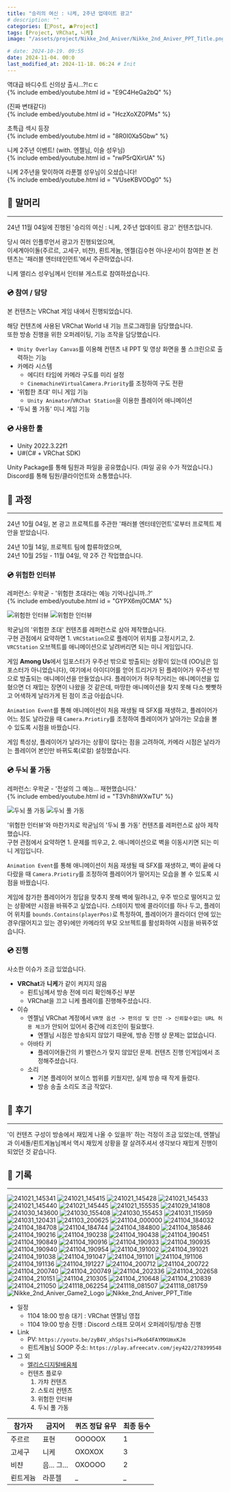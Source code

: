 ```yaml
---
title: "승리의 여신 : 니케, 2주년 업데이트 광고"
# description: ""
categories: [📀Post, 🫐Project]
tags: [Project, VRChat, 니케]
image: "/assets/project/Nikke_2nd_Aniver/Nikke_2nd_Aniver_PPT_Title.png"

# date: 2024-10-19. 09:55
date: 2024-11-04. 00:0
last_modified_at: 2024-11-18. 06:24 # Init
---
```


역대급 바디수트 신의상 출시...?!ㄷㄷ  
{% include embed/youtube.html id = "E9C4HeGa2bQ" %}

(진짜 변태같다)  
{% include embed/youtube.html id = "HczXoXZ0PMs" %}

초특급 섹시 등장  
{% include embed/youtube.html id = "8R0I0Xa5Gbw" %}

니케 2주년 이벤트! (with. 엔젤님, 이슬 성우님)  
{% include embed/youtube.html id = "rwP5rQXirUA" %}

니케 2주년을 맞이하여 라푼젤 성우님이 오셨습니다!  
{% include embed/youtube.html id = "VUseKBVODg0" %}

## 📀 말머리

---

24년 11월 04일에 진행된 '승리의 여신 : 니케, 2주년 업데이트 광고' 컨텐츠입니다.  

당시 여러 인플루언서 광고가 진행되었으며,  
이세계아이돌(주르르, 고세구, 비챤), 뢴트게늄, 엔젤(김수현 아나운서)이 참여한 본 컨텐츠는 '패러블 엔터테인먼트'에서 주관하였습니다.

니케 앨리스 성우님께서 인터뷰 게스트로 참여하셨습니다.  

### 💿 참여 / 담당

본 컨텐츠는 VRChat 게임 내에서 진행되었습니다.  

해당 컨텐츠에 사용된 VRChat World 내 기능 프로그래밍을 담당했습니다.  
또한 방송 진행을 위한 오퍼레이팅, 기능 조작을 담당했습니다.  

- `Unity Overlay Canvas`를 이용해 컨텐츠 내 PPT 및 영상 화면을 풀 스크린으로 출력하는 기능
- 카메라 시스템
  - 에디터 타임에 카메라 구도를 미리 설정
  - `CinemachineVirtualCamera.Priority`를 조정하여 구도 전환
- '위험한 초대' 미니 게임 기능
  - `Unity Animator`/`VRChat Station`을 이용한 플레이어 애니메이션
- '두뇌 풀 가동' 미니 게임 기능

### 💿 사용한 툴

- Unity 2022.3.22f1
- U#(C# + VRChat SDK)

Unity Package를 통해 팀원과 파일을 공유했습니다. (파일 공유 수가 적었습니다.)  
Discord를 통해 팀원/클라이언트와 소통했습니다.  

## 📀 과정

---

24년 10월 04일, 본 광고 프로젝트를 주관한 '패러블 엔터테인먼트'로부터 프로젝트 제안을 받았습니다.  

24년 10월 14일, 프로젝트 팀에 합류하였으며,  
24년 10월 25일 - 11월 04일, 약 2주 간 작업했습니다.  

### 💿 위험한 인터뷰

레퍼런스: 우왁굳 - '위험한 초대라는 예능 기억나십니까..?'  
{% include embed/youtube.html id = "GYPX6mj0CMA" %}

![위험한 인터뷰](/assets/project/Nikke_2nd_Aniver/241118_081759.png)
![위험한 인터뷰](/assets/project/Nikke_2nd_Aniver/241021_145341.png)

왁굳님의 '위험한 초대' 컨텐츠를 레퍼런스로 삼아 제작했습니다.  
구현 관점에서 요약하면 1. `VRCStation`으로 플레이어 위치를 고정시키고, 2. `VRCStation` 오브젝트를 애니메이션으로 날려버리면 되는 미니 게임입니다.  

게임 **Among Us**에서 임포스터가 우주선 밖으로 방출되는 상황이 있는데 (OO님은 임포스터가 아니었습니다), 여기에서 아이디어를 얻어 트리거가 된 플레이어가 우주선 밖으로 방출되는 애니메이션을 만들었습니다. 플레이어가 허우적거리는 애니메이션을 입혔으면 더 재밌는 장면이 나왔을 것 같은데, 마땅한 애니메이션을 찾지 못해 다소 빳빳하고 어색하게 날라가게 된 점이 조금 아쉽습니다.  

`Animation Event`를 통해 애니메이션이 처음 재생될 때 SFX를 재생하고, 플레이어가 어느 정도 날라갔을 때 `Camera.Priotiry`를 조정하여 플레이어가 날아가는 모습을 볼 수 있도록 시점을 바꿨습니다.  

게임 특성상, 플레이어가 날라가는 상황이 많다는 점을 고려하여, 카메라 시점은 날라가는 플레이어 본인만 바뀌도록(로컬) 설정했습니다.  

### 💿 두뇌 풀 가동

레퍼런스: 우왁굳 - '전설의 그 예능... 재현했습니다.'  
{% include embed/youtube.html id = "T3Vh8hWXwTU" %}

![두뇌 풀 가동](/assets/project/Nikke_2nd_Aniver/241118_081507.png)
![두뇌 풀 가동](/assets/project/Nikke_2nd_Aniver/241030_155453.png)

'위험한 인터뷰'와 마찬가지로 왁굳님의 '두뇌 풀 가동' 컨텐츠를 레퍼런스로 삼아 제작했습니다.  
구현 관점에서 요약하면 1. 문제를 띄우고, 2. 애니메이션으로 벽을 이동시키면 되는 미니 게임입니다.  

`Animation Event`를 통해 애니메이션이 처음 재생될 때 SFX를 재생하고, 벽이 끝에 다다랐을 때 `Camera.Priotiry`를 조정하여 플레이어가 떨어지는 모습을 볼 수 있도록 시점을 바꿨습니다.  

게임에 참가한 플레이어가 정답을 맞추지 못해 벽에 밀려나고, 우주 밖으로 떨어지고 있는 상황에만 시점을 바꿔주고 싶었습니다. 스테이지 밖에 콜라이더를 하나 두고, 플레이어 위치를 `bounds.Contains(playerPos)`로 특정하여, 플레이어가 콜라이더 안에 있는 경우(떨어지고 있는 경우)에만 카메라의 부모 오브젝트를 활성화하여 시점을 바꿔주었습니다.  

### 💿 진행

사소한 이슈가 조금 있었습니다.  

- **VRChat**과 **니케**가 같이 켜지지 않음
  - 뢴트님께서 방송 전에 미리 확인해주신 부분
  - VRChat을 끄고 니케 플레이를 진행해주셨습니다.
- 이슈
  - 엔젤님 VRChat 계정에서 `VR챗 옵션 -> 편의성 및 안전 -> 신뢰할수없는 URL 허용 체크`가 안되어 있어서 중간에 리조인이 필요했다.
    - 엔젤님 시점은 방송되지 않았기 때문에, 방송 진행 상 문제는 없었습니다.
  - 아바타 키
    - 플레이어들간의 키 밸런스가 맞지 않았던 문제. 컨텐츠 진행 인게임에서 조정해주셨습니다.
  - 소리
    - 기본 플레이어 보이스 범위를 키웠지만, 실제 방송 때 작게 들렸다.
    - 방송 송출 소리도 조금 작았다.

## 📀 후기

---

'이 컨텐츠 구성이 방송에서 재밌게 나올 수 있을까' 하는 걱정이 조금 있었는데, 엔젤님과 이세돌/뢴트게늄님께서 역시 재밌게 상황을 잘 살려주셔서 생각보다 재밌게 진행이 되었던 것 같습니다.  

## 📀 기록

---

![241021_145341](/assets/project/Nikke_2nd_Aniver/241021_145341.png)
![241021_145415](/assets/project/Nikke_2nd_Aniver/241021_145415.png)
![241021_145428](/assets/project/Nikke_2nd_Aniver/241021_145428.png)
![241021_145433](/assets/project/Nikke_2nd_Aniver/241021_145433.png)
![241021_145440](/assets/project/Nikke_2nd_Aniver/241021_145440.png)
![241021_145445](/assets/project/Nikke_2nd_Aniver/241021_145445.png)
![241021_155535](/assets/project/Nikke_2nd_Aniver/241021_155535.png)
![241029_141808](/assets/project/Nikke_2nd_Aniver/241029_141808.png)
![241030_143600](/assets/project/Nikke_2nd_Aniver/241030_143600.png)
![241030_155408](/assets/project/Nikke_2nd_Aniver/241030_155408.png)
![241030_155453](/assets/project/Nikke_2nd_Aniver/241030_155453.png)
![241031_115959](/assets/project/Nikke_2nd_Aniver/241031_115959.png)
![241031_120431](/assets/project/Nikke_2nd_Aniver/241031_120431.png)
![241103_200625](/assets/project/Nikke_2nd_Aniver/241103_200625.png)
![241104_000000](/assets/project/Nikke_2nd_Aniver/241104_000000.gif)
![241104_184032](/assets/project/Nikke_2nd_Aniver/241104_184032.png)
![241104_184708](/assets/project/Nikke_2nd_Aniver/241104_184708.png)
![241104_184744](/assets/project/Nikke_2nd_Aniver/241104_184744.png)
![241104_184800](/assets/project/Nikke_2nd_Aniver/241104_184800.png)
![241104_185846](/assets/project/Nikke_2nd_Aniver/241104_185846.png)
![241104_190216](/assets/project/Nikke_2nd_Aniver/241104_190216.png)
![241104_190238](/assets/project/Nikke_2nd_Aniver/241104_190238.png)
![241104_190438](/assets/project/Nikke_2nd_Aniver/241104_190438.png)
![241104_190451](/assets/project/Nikke_2nd_Aniver/241104_190451.png)
![241104_190849](/assets/project/Nikke_2nd_Aniver/241104_190849.png)
![241104_190916](/assets/project/Nikke_2nd_Aniver/241104_190916.png)
![241104_190933](/assets/project/Nikke_2nd_Aniver/241104_190933.png)
![241104_190935](/assets/project/Nikke_2nd_Aniver/241104_190935.png)
![241104_190940](/assets/project/Nikke_2nd_Aniver/241104_190940.png)
![241104_190954](/assets/project/Nikke_2nd_Aniver/241104_190954.png)
![241104_191002](/assets/project/Nikke_2nd_Aniver/241104_191002.png)
![241104_191021](/assets/project/Nikke_2nd_Aniver/241104_191021.png)
![241104_191038](/assets/project/Nikke_2nd_Aniver/241104_191038.png)
![241104_191047](/assets/project/Nikke_2nd_Aniver/241104_191047.png)
![241104_191101](/assets/project/Nikke_2nd_Aniver/241104_191101.png)
![241104_191106](/assets/project/Nikke_2nd_Aniver/241104_191106.png)
![241104_191136](/assets/project/Nikke_2nd_Aniver/241104_191136.png)
![241104_191227](/assets/project/Nikke_2nd_Aniver/241104_191227.png)
![241104_200712](/assets/project/Nikke_2nd_Aniver/241104_200712.png)
![241104_200722](/assets/project/Nikke_2nd_Aniver/241104_200722.png)
![241104_200740](/assets/project/Nikke_2nd_Aniver/241104_200740.png)
![241104_200749](/assets/project/Nikke_2nd_Aniver/241104_200749.png)
![241104_202336](/assets/project/Nikke_2nd_Aniver/241104_202336.png)
![241104_202658](/assets/project/Nikke_2nd_Aniver/241104_202658.png)
![241104_210151](/assets/project/Nikke_2nd_Aniver/241104_210151.png)
![241104_210305](/assets/project/Nikke_2nd_Aniver/241104_210305.png)
![241104_210648](/assets/project/Nikke_2nd_Aniver/241104_210648.png)
![241104_210839](/assets/project/Nikke_2nd_Aniver/241104_210839.png)
![241104_211050](/assets/project/Nikke_2nd_Aniver/241104_211050.png)
![241118_062254](/assets/project/Nikke_2nd_Aniver/241118_062254.png)
![241118_081507](/assets/project/Nikke_2nd_Aniver/241118_081507.png)
![241118_081759](/assets/project/Nikke_2nd_Aniver/241118_081759.png)
![Nikke_2nd_Aniver_Game2_Logo](/assets/project/Nikke_2nd_Aniver/Nikke_2nd_Aniver_Game2_Logo.png)
![Nikke_2nd_Aniver_PPT_Title](/assets/project/Nikke_2nd_Aniver/Nikke_2nd_Aniver_PPT_Title.png)

- 일정
  - 1104 18:00 방송 대기 : VRChat 엔젤님 영접
  - 1104 19:00 방송 진행 : Discord 스태프 모여서 오퍼레이팅/방송 진행
- Link
  - PV: `https://youtu.be/zyB4V_xhSps?si=Pko64FAYMXUmxKJm`
  - 뢴트게늄님 SOOP 주소: `https://play.afreecatv.com/jey422/278399548`
- 그 외
  - [엘리스디지털배움체](https://noonnu.cc/font_page/671)
  - 컨텐츠 플로우
    1. 가챠 컨텐츠
    2. 스토리 컨텐츠
    3. 위험한 인터뷰
    4. 두뇌 풀 가동

| 참가자   | 금지어      | 퀴즈 정답 유무 | 최종 등수 |
| -------- | ----------- | -------------- | --------- |
| 주르르   | 표현        | OOOOOX         | 1         |
| 고세구   | 니케        | OXOXOX         | 3         |
| 비챤     | 음... 그... | OXOOOO         | 2         |
| 뢴트게늄 | 라푼젤      | _              | _         |
